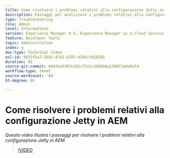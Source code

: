 ```yaml
---
title: Come risolvere i problemi relativi alla configurazione Jetty in AEM
description: Passaggi per analizzare i problemi relativi alla configurazione del pontile
type: Troubleshooting
role: Admin
level: Intermediate
version: Experience Manager 6.5, Experience Manager as a Cloud Service
feature: Developer Tools
topic: Administration
index: y
doc-type: Technical Video
exl-id: 9025f5a7-1602-47d2-8287-42b5cfd18265
duration: 81
source-git-commit: 48433a5367c281cf5a1c106b08a1306f1b0e8ef4
workflow-type: tm+mt
source-wordcount: '43'
ht-degree: 0%

---
```


# Come risolvere i problemi relativi alla configurazione Jetty in AEM

*Questo video illustra i passaggi per risolvere i problemi relativi alla configurazione Jetty in AEM.*

>[!VIDEO](https://video.tv.adobe.com/v/335470?quality=12&learn=on)
